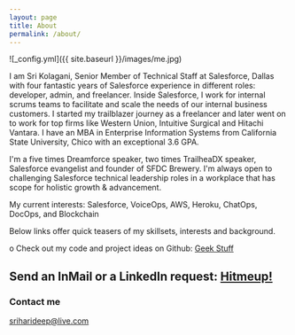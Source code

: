 ```yaml
---
layout: page
title: About
permalink: /about/
---
```

![_config.yml]({{ site.baseurl }}/images/me.jpg)

I am Sri Kolagani, Senior Member of Technical Staff at Salesforce, Dallas with four fantastic years of Salesforce experience in different roles: developer, admin, and freelancer. Inside Salesforce, I work for internal scrums teams to facilitate and scale the needs of our internal business customers. I started my trailblazer journey as a freelancer and later went on to work for top firms like Western Union, Intuitive Surgical and Hitachi Vantara. I have an MBA in Enterprise Information Systems from California State University, Chico with an exceptional 3.6 GPA. 

I'm a five times Dreamforce speaker, two times TrailheaDX speaker, Salesforce evangelist and founder of SFDC Brewery. I'm always open to challenging Salesforce technical leadership roles in a workplace that has scope for holistic growth & advancement. 

My current interests: Salesforce, VoiceOps, AWS, Heroku, ChatOps, DocOps, and Blockchain 

Below links offer quick teasers of my skillsets, interests and background.

o	Check out my code and project ideas on Github: [Geek Stuff](https://www.sfdcbrewery.github.io)

## Send an InMail or a LinkedIn request: [Hitmeup!](https://www.Linkedin.com/in/sriharideep)

### Contact me

[sriharideep@live.com](mailto:sriharideep@live.com)
